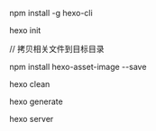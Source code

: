 npm install -g hexo-cli

hexo init 

// 拷贝相关文件到目标目录


npm install hexo-asset-image --save

hexo clean

hexo generate

hexo server

